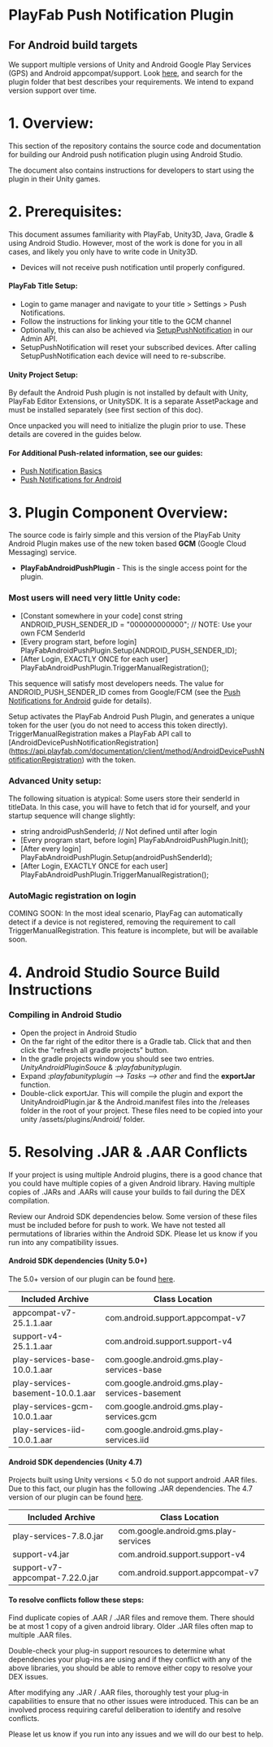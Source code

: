 # PlayFab Push Notification Plugin

## For Android build targets

We support multiple versions of Unity and Android Google Play Services (GPS) and Android appcompat/support.  Look [here](https://github.com/PlayFab/UnitySDK/tree/master/Packages), and search for the plugin folder that best describes your requirements. We intend to expand version support over time.


# 1. Overview:

This section of the repository contains the source code and documentation for building our Android push notification plugin using Android Studio. 

The document also contains instructions for developers to start using the plugin in their Unity games.


# 2. Prerequisites:

This document assumes familiarity with PlayFab, Unity3D, Java, Gradle & using Android Studio.  However, most of the work is done for you in all cases, and likely you only have to write code in Unity3D.

* Devices will not receive push notification until properly configured.

#### PlayFab Title Setup:
  * Login to game manager and navigate to your title > Settings > Push Notifications.
  * Follow the instructions for linking your title to the GCM channel
  * Optionally, this can also be achieved via [SetupPushNotification](https://api.playfab.com/Documentation/Admin/method/SetupPushNotification) in our Admin API.
  * SetupPushNotification will reset your subscribed devices. After calling SetupPushNotification each device will need to re-subscribe. 

#### Unity Project Setup:
By default the Android Push plugin is not installed by default with Unity, PlayFab Editor Extensions, or UnitySDK. It is a separate AssetPackage and must be installed separately (see first section of this doc).

Once unpacked you will need to initialize the plugin prior to use. These details are covered in the guides below.

#### For Additional Push-related information, see our guides:
  * [Push Notification Basics](https://api.playfab.com/docs/tutorials/landing-players/push-notification-basics)
  * [Push Notifications for Android](https://api.playfab.com/docs/tutorials/landing-players/push-notification-basics/push-notifications-for-android)


# 3. Plugin Component Overview:

The source code is fairly simple and this version of the PlayFab Unity Android Plugin makes use of the new token based **GCM** (Google Cloud Messaging) service.  

* **PlayFabAndroidPushPlugin** -  This is the single access point for the plugin.

### Most users will need very little Unity code:

* [Constant somewhere in your code] const string ANDROID_PUSH_SENDER_ID = "000000000000"; // NOTE: Use your own FCM SenderId
* [Every program start, before login] PlayFabAndroidPushPlugin.Setup(ANDROID_PUSH_SENDER_ID);
* [After Login, EXACTLY ONCE for each user] PlayFabAndroidPushPlugin.TriggerManualRegistration();

This sequence will satisfy most developers needs. The value for ANDROID_PUSH_SENDER_ID comes from Google/FCM (see the [Push Notifications for Android](https://api.playfab.com/docs/tutorials/landing-players/push-notification-basics/push-notifications-for-android) guide for details).

Setup activates the PlayFab Android Push Plugin, and generates a unique token for the user (you do not need to access this token directly). TriggerManualRegistration makes a PlayFab API call to [AndroidDevicePushNotificationRegistration] (https://api.playfab.com/documentation/client/method/AndroidDevicePushNotificationRegistration) with the token.

### Advanced Unity setup:

The following situation is atypical: Some users store their senderId in titleData. In this case, you will have to fetch that id for yourself, and your startup sequence will change slightly:

* string androidPushSenderId; // Not defined until after login
* [Every program start, before login] PlayFabAndroidPushPlugin.Init();
* [After every login] PlayFabAndroidPushPlugin.Setup(androidPushSenderId);
* [After Login, EXACTLY ONCE for each user] PlayFabAndroidPushPlugin.TriggerManualRegistration();

### AutoMagic registration on login

COMING SOON: In the most ideal scenario, PlayFag can automatically detect if a device is not registered, removing the requirement to call TriggerManualRegistration.  This feature is incomplete, but will be available soon.


# 4. Android Studio Source Build Instructions

### Compiling in Android Studio
*	Open the project in Android Studio
*	On the far right of the editor there is a Gradle tab.  Click that and then click the "refresh all gradle projects" button.
*	In the gradle projects window you should see two entries.  *UnityAndroidPluginSouce* & *:playfabunityplugin*. 
* Expand *:playfabunityplugin --> Tasks --> other* and find the **exportJar** function.
*	Double-click exportJar. This will compile the plugin and export the UnityAndroidPlugin.jar & the Android.manifest files into the /releases folder in the root of your project.  These files need to be copied into your unity /assets/plugins/Android/  folder.


# 5. Resolving .JAR & .AAR Conflicts

If your project is using multiple Android plugins, there is a good chance that you could have multiple copies of a given Android library. Having multiple copies of .JARs and .AARs will cause your builds to fail during the DEX compilation. 

Review our Android SDK dependencies below. Some version of these files must be included before for push to work. We have not tested all permutations of libraries within the Android SDK. Please let us know if you run into any compatibility issues.

#### Android SDK dependencies (Unity 5.0+)
The 5.0+ version of our plugin can be found [here](https://github.com/PlayFab/UnitySDK/raw/master/PlayFabClientSample/Assets/Plugins/Android/PushNotification_Unity5_0/AndroidPushPlugin.unitypackage).

Included Archive | Class Location
--- |  ---
appcompat-v7-25.1.1.aar | com.android.support.appcompat-v7 
support-v4-25.1.1.aar | com.android.support.support-v4
play-services-base-10.0.1.aar | com.google.android.gms.play-services-base
play-services-basement-10.0.1.aar | com.google.android.gms.play-services-basement 
play-services-gcm-10.0.1.aar | com.google.android.gms.play-services.gcm
play-services-iid-10.0.1.aar | com.google.android.gms.play-services.iid


#### Android SDK dependencies (Unity 4.7)
Projects built using Unity versions < 5.0 do not support android .AAR files. Due to this fact, our plugin has the following .JAR dependencies. The 4.7 version of our plugin can be found [here](https://github.com/PlayFab/UnitySDK/raw/master/PlayFabClientSample/Assets/Plugins/Android/PushNotification_Unity4_7/AndroidPushPlugin.unitypackage).

Included Archive | Class Location
--- |  ---
play-services-7.8.0.jar | com.google.android.gms.play-services
support-v4.jar | com.android.support.support-v4
support-v7-appcompat-7.22.0.jar | com.android.support.appcompat-v7 


#### To resolve conflicts follow these steps:
Find duplicate copies of .AAR / .JAR files and remove them. There should be at most 1 copy of a given android library. Older .JAR files often map to multiple .AAR files. 

Double-check your plug-in support resources to determine what dependencies your plug-ins are using and if they conflict with any of the above libraries, you should be able to remove either copy to resolve your DEX issues. 

After modifying any .JAR / .AAR files, thoroughly test your plug-in capabilities to ensure that no other issues were introduced. This can be an involved process requiring careful deliberation to identify and resolve conflicts.

Please let us know if you run into any issues and we will do our best to help.
